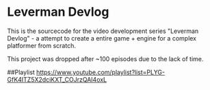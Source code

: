 # Leverman Devlog
This is the sourcecode for the video development series  "Leverman Devlog" - 
a attempt to create a entire game + engine for a complex platformer from scratch.

This project was dropped after ~100 episodes due to the lack of time.

##Playlist
https://www.youtube.com/playlist?list=PLYG-GfK4ITZ5X2dciKXT_COJrzQAI4oxL
